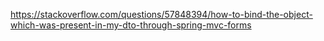 https://stackoverflow.com/questions/57848394/how-to-bind-the-object-which-was-present-in-my-dto-through-spring-mvc-forms